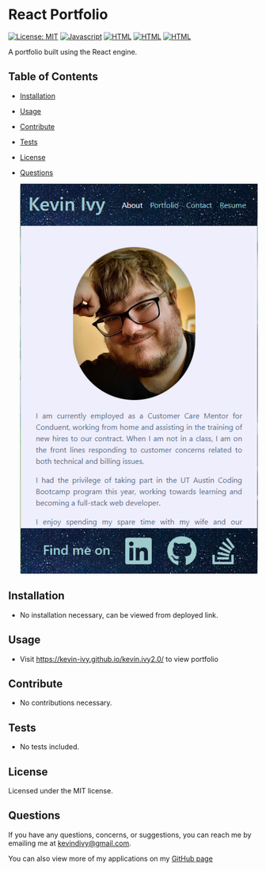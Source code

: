 
  # React Portfolio 
  [![License: MIT](https://img.shields.io/badge/License-MIT-yellow.svg)](https://opensource.org/licenses/MIT)  [![Javascript](https://img.shields.io/badge/-Javascript-red)](https://shields.io/)  [![HTML](https://img.shields.io/badge/-HTML-success)](https://shields.io/)  [![HTML](https://img.shields.io/badge/-Bootstrap-blueviolet)](https://shields.io/)  [![HTML](https://img.shields.io/badge/-Node-lightgrey)](https://shields.io/) 

  A portfolio built using the React engine.

  ## Table of Contents

  * [Installation](#installation)
  * [Usage](#usage)
  * [Contribute](#contribute)
  * [Tests](#tests)
  * [License](#license)
  * [Questions](#questions)
  
    ![screenshot](/src/assets/thumbnail.png)
    
  ## Installation
  
  * No installation necessary, can be viewed from deployed link.

  ## Usage
  
  * Visit https://kevin-ivy.github.io/kevin.ivy2.0/ to view portfolio

  ## Contribute
  
  * No contributions necessary.

  ## Tests
  
  * No tests included.

  ## License
  Licensed under the MIT license.

  ## Questions
  If you have any questions, concerns, or suggestions, you can reach me by emailing me at kevindivy@gmail.com. 
      
  You can also view more of my applications on my [GitHub page](https://github.com/kevin-ivy)
